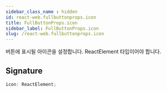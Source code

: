 ```yaml
---
sidebar_class_name : hidden
id: react-web.fullbuttonprops.icon
title: FullButtonProps.icon
sidebar_label: FullButtonProps.icon
slug: /react-web.fullbuttonprops.icon
---
```






버튼에 표시될 아이콘을 설정합니다. ReactElement 타입이어야 합니다.

## Signature

```typescript
icon: ReactElement;
```
